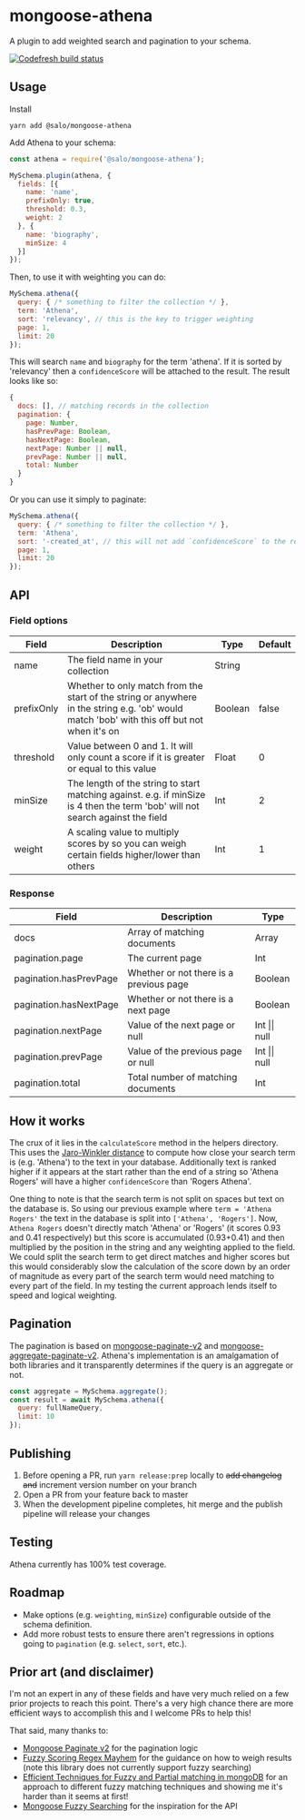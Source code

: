 # mongoose-athena

A plugin to add weighted search and pagination to your schema.

[![Codefresh build status]( https://g.codefresh.io/api/badges/pipeline/salocreative/salo-mongoose-athena%2Fpublish?branch=master&key=eyJhbGciOiJIUzI1NiJ9.NWM4NTJlMDlmM2NkZWMwOWJlMTc2ZmNj.gnWGET-KzXTLD9ekKZ6ezcjb0kdmFWF3MDvjzrzn8ok&type=cf-1)]( https%3A%2F%2Fg.codefresh.io%2Fpipelines%2Fpublish%2Fbuilds%3FrepoOwner%3Dsalo-creative%26repoName%3Dmongoose-athena%26serviceName%3Dsalo-creative%252Fmongoose-athena%26filter%3Dtrigger%3Abuild~Build%3Bbranch%3Amaster%3Bpipeline%3A5df9e0477ab3a7c8942ed3e2~publish)

## Usage

Install

```
yarn add @salo/mongoose-athena
```

Add Athena to your schema:

```javascript
const athena = require('@salo/mongoose-athena');

MySchema.plugin(athena, {
  fields: [{
    name: 'name',
    prefixOnly: true,
    threshold: 0.3,
    weight: 2
  }, {
    name: 'biography',
    minSize: 4
  }]
});

```

Then, to use it with weighting you can do:

```javascript
MySchema.athena({
  query: { /* something to filter the collection */ },
  term: 'Athena',
  sort: 'relevancy', // this is the key to trigger weighting
  page: 1,
  limit: 20
});
```

This will search `name` and `biography` for the term 'athena'. If it is sorted by 'relevancy' then a `confidenceScore` will be attached to the result. The result looks like so:

```javascript
{
  docs: [], // matching records in the collection
  pagination: {
    page: Number,
    hasPrevPage: Boolean,
    hasNextPage: Boolean,
    nextPage: Number || null,
    prevPage: Number || null,
    total: Number
  }
}
```

Or you can use it simply to paginate:

```javascript
MySchema.athena({
  query: { /* something to filter the collection */ },
  term: 'Athena',
  sort: '-created_at', // this will not add `confidenceScore` to the results
  page: 1,
  limit: 20
});
```

## API

### Field options

| Field      | Description                                                                                                                                   | Type    | Default |
|------------|-----------------------------------------------------------------------------------------------------------------------------------------------|---------|---------|
| name       | The field name in your collection                                                                                                             | String  |         |
| prefixOnly | Whether to only match from the start of the string or anywhere in the string e\.g\. 'ob' would match 'bob' with this off but not when it's on | Boolean | false   |
| threshold  | Value between 0 and 1\. It will only count a score if it is greater or equal to this value                                                    | Float   | 0       |
| minSize    | The length of the string to start matching against\. e\.g\. if minSize is 4 then the term 'bob' will not search against the field             | Int     | 2        |
| weight     | A scaling value to multiply scores by so you can weigh certain fields higher/lower than others                                                | Int     | 1       |


### Response

| Field                   | Description                             | Type          |
|-------------------------|-----------------------------------------|---------------|
| docs                    | Array of matching documents             | Array         |
| pagination\.page        | The current page                        | Int           |
| pagination\.hasPrevPage | Whether or not there is a previous page | Boolean       |
| pagination\.hasNextPage | Whether or not there is a next page     | Boolean       |
| pagination\.nextPage    | Value of the next page or null          | Int \|\| null |
| pagination\.prevPage    | Value of the previous page or null      | Int \|\| null |
| pagination\.total       | Total number of matching documents      | Int           |


## How it works

The crux of it lies in the `calculateScore` method in the helpers directory. This uses the [Jaro-Winkler distance](https://yomguithereal.github.io/talisman/metrics/distance#jaro-winkler) to compute how close your search term is (e.g. 'Athena') to the text in your database. Additionally text is ranked higher if it appears at the start rather than the end of a string so 'Athena Rogers' will have a higher `confidenceScore` than 'Rogers Athena'.

One thing to note is that the search term is not split on spaces but text on the database is. So using our previous example where `term = 'Athena Rogers'` the text in the database is split into `['Athena', 'Rogers']`. Now, `Athena Rogers` doesn't directly match 'Athena' or 'Rogers' (it scores 0.93 and 0.41 respectively) but this score is accumulated (0.93+0.41) and then multiplied by the position in the string and any weighting applied to the field. We could split the search term to get direct matches and higher scores but this would considerably slow the calculation of the score down by an order of magnitude as every part of the search term would need matching to every part of the field. In my testing the current approach lends itself to speed and logical weighting.

## Pagination

The pagination is based on [mongoose-paginate-v2](https://github.com/aravindnc/mongoose-paginate-v2/) and [mongoose-aggregate-paginate-v2](https://github.com/aravindnc/mongoose-aggregate-paginate-v2). Athena's implementation is an amalgamation of both libraries and it transparently determines if the query is an aggregate or not.

```javascript
const aggregate = MySchema.aggregate();
const result = await MySchema.athena({
  query: fullNameQuery,
  limit: 10
});
```

## Publishing

1. Before opening a PR, run `yarn release:prep` locally to ~~add changelog and~~ increment version number on your branch
2. Open a PR from your feature back to master
3. When the development pipeline completes, hit merge and the publish pipeline will release your changes

## Testing

Athena currently has 100% test coverage.

## Roadmap

* Make options (e.g. `weighting`, `minSize`) configurable outside of the schema definition.
* Add more robust tests to ensure there aren't regressions in options going to `pagination` (e.g. `select`, `sort`, etc.).

## Prior art (and disclaimer)

I'm not an expert in any of these fields and have very much relied on a few prior projects to reach this point. There's a very high chance there are more efficient ways to accomplish this and I welcome PRs to help this!

That said, many thanks to: 

* [Mongoose Paginate v2](https://github.com/aravindnc/mongoose-paginate-v2/) for the pagination logic
* [Fuzzy Scoring Regex Mayhem](https://j11y.io/javascript/fuzzy-scoring-regex-mayhem/) for the guidance on how to weigh results (note this library does not currently support fuzzy searching)
* [Efficient Techniques for Fuzzy and Partial matching in mongoDB](http://ilearnasigoalong.blogspot.com/2013/10/efficient-techniques-for-fuzzy-and.html) for an approach to different fuzzy matching techniques and showing me it's harder than it seems at first!
* [Mongoose Fuzzy Searching](https://github.com/VassilisPallas/mongoose-fuzzy-searching) for the inspiration for the API